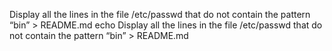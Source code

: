 Display all the lines in the file /etc/passwd that do not contain the pattern “bin” > README.md
echo Display all the lines in the file /etc/passwd that do not contain the pattern “bin” > README.md

